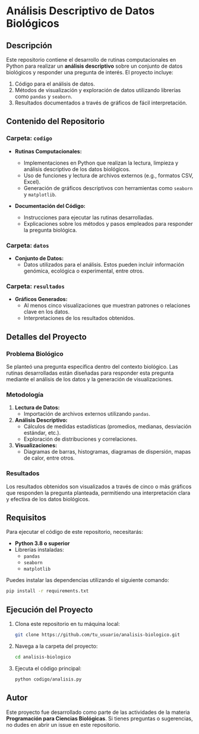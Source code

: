 # Análisis Descriptivo de Datos Biológicos

## Descripción

Este repositorio contiene el desarrollo de rutinas computacionales en Python para realizar un **análisis descriptivo** sobre un conjunto de datos biológicos y responder una pregunta de interés. El proyecto incluye:

1. Código para el análisis de datos.
2. Métodos de visualización y exploración de datos utilizando librerías como `pandas` y `seaborn`.
3. Resultados documentados a través de gráficos de fácil interpretación.

## Contenido del Repositorio

### Carpeta: `codigo`
- **Rutinas Computacionales:**
  - Implementaciones en Python que realizan la lectura, limpieza y análisis descriptivo de los datos biológicos.
  - Uso de funciones y lectura de archivos externos (e.g., formatos CSV, Excel).
  - Generación de gráficos descriptivos con herramientas como `seaborn` y `matplotlib`.

- **Documentación del Código:**
  - Instrucciones para ejecutar las rutinas desarrolladas.
  - Explicaciones sobre los métodos y pasos empleados para responder la pregunta biológica.

### Carpeta: `datos`
- **Conjunto de Datos:**
  - Datos utilizados para el análisis. Estos pueden incluir información genómica, ecológica o experimental, entre otros.

### Carpeta: `resultados`
- **Gráficos Generados:**
  - Al menos cinco visualizaciones que muestran patrones o relaciones clave en los datos.
  - Interpretaciones de los resultados obtenidos.

## Detalles del Proyecto

### Problema Biológico
Se planteó una pregunta específica dentro del contexto biológico. Las rutinas desarrolladas están diseñadas para responder esta pregunta mediante el análisis de los datos y la generación de visualizaciones.

### Metodología
1. **Lectura de Datos:**
   - Importación de archivos externos utilizando `pandas`.
2. **Análisis Descriptivo:**
   - Cálculos de medidas estadísticas (promedios, medianas, desviación estándar, etc.).
   - Exploración de distribuciones y correlaciones.
3. **Visualizaciones:**
   - Diagramas de barras, histogramas, diagramas de dispersión, mapas de calor, entre otros.

### Resultados
Los resultados obtenidos son visualizados a través de cinco o más gráficos que responden la pregunta planteada, permitiendo una interpretación clara y efectiva de los datos biológicos.

## Requisitos

Para ejecutar el código de este repositorio, necesitarás:

- **Python 3.8 o superior**
- Librerías instaladas:
  - `pandas`
  - `seaborn`
  - `matplotlib`

Puedes instalar las dependencias utilizando el siguiente comando:

```bash
pip install -r requirements.txt
```

## Ejecución del Proyecto

1. Clona este repositorio en tu máquina local:
   ```bash
   git clone https://github.com/tu_usuario/analisis-biologico.git
   ```
2. Navega a la carpeta del proyecto:
   ```bash
   cd analisis-biologico
   ```
3. Ejecuta el código principal:
   ```bash
   python codigo/analisis.py
   ```

## Autor
Este proyecto fue desarrollado como parte de las actividades de la materia **Programación para Ciencias Biológicas**. Si tienes preguntas o sugerencias, no dudes en abrir un issue en este repositorio.

